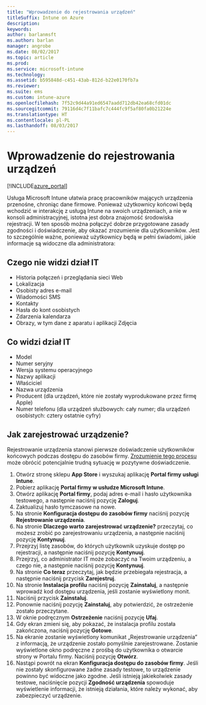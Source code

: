 ```yaml
---
title: "Wprowadzenie do rejestrowania urządzeń"
titleSuffix: Intune on Azure
description: 
keywords: 
author: barlanmsft
ms.author: barlan
manager: angrobe
ms.date: 08/02/2017
ms.topic: article
ms.prod: 
ms.service: microsoft-intune
ms.technology: 
ms.assetid: b595848d-c451-43ab-812d-b22e0170fb7a
ms.reviewer: 
ms.suite: ems
ms.custom: intune-azure
ms.openlocfilehash: 7f52c9d44a91ed6547aadd712db42ea68cfd01dc
ms.sourcegitcommit: 79116d4c7f11bafc7c444fc9f5af80fa0b21224e
ms.translationtype: HT
ms.contentlocale: pl-PL
ms.lasthandoff: 08/03/2017
---
```

# <a name="getting-started-enrolling-devices"></a>Wprowadzenie do rejestrowania urządzeń

[!INCLUDE[azure_portal](./includes/azure_portal.md)]

Usługa Microsoft Intune ułatwia pracę pracowników mających urządzenia przenośne, chroniąc dane firmowe. Ponieważ użytkownicy końcowi będą wchodzić w interakcję z usługą Intune na swoich urządzeniach, a nie w konsoli administracyjnej, istotna jest dobra znajomość środowiska rejestracji. W ten sposób można połączyć dobrze przygotowane zasady zgodności i doświadczenie, aby okazać zrozumienie dla użytkowników. Jest to szczególnie ważne, ponieważ użytkownicy będą w pełni świadomi, jakie informacje są widoczne dla administratora:

## <a name="what-it-cannot-see"></a>Czego nie widzi dział IT
* Historia połączeń i przeglądania sieci Web
* Lokalizacja
* Osobisty adres e-mail
* Wiadomości SMS
* Kontakty
* Hasła do kont osobistych
* Zdarzenia kalendarza
* Obrazy, w tym dane z aparatu i aplikacji Zdjęcia

## <a name="what-it-can-see"></a>Co widzi dział IT
* Model
* Numer seryjny
* Wersja systemu operacyjnego
* Nazwy aplikacji
* Właściciel
* Nazwa urządzenia
* Producent (dla urządzeń, które nie zostały wyprodukowane przez firmę Apple)
* Numer telefonu (dla urządzeń służbowych: cały numer; dla urządzeń osobistych: cztery ostatnie cyfry)

## <a name="how-do-i-enroll-a-device"></a>Jak zarejestrować urządzenie?

Rejestrowanie urządzenia stanowi pierwsze doświadczenie użytkowników końcowych podczas dostępu do zasobów firmy. [Zrozumienie tego procesu](end-user-educate.md) może obrócić potencjalnie trudną sytuację w pozytywne doświadczenie.

1. Otwórz stronę sklepu **App Store** i wyszukaj aplikację **Portal firmy usługi Intune**.
2. Pobierz aplikację **Portal firmy w usłudze Microsoft Intune**.
3. Otwórz aplikację **Portal firmy**, podaj adres e-mail i hasło użytkownika testowego, a następnie naciśnij pozycję **Zaloguj**.
4. Zaktualizuj hasło tymczasowe na nowe.
5. Na stronie **Konfiguracja dostępu do zasobów firmy** naciśnij pozycję **Rejestrowanie urządzenia**.
6. Na stronie **Dlaczego warto zarejestrować urządzenie?** przeczytaj, co możesz zrobić po zarejestrowaniu urządzenia, a następnie naciśnij pozycję **Kontynuuj**.
7. Przejrzyj listę zasobów, do których użytkownik uzyskuje dostęp po rejestracji, a następnie naciśnij pozycję **Kontynuuj**.
8. Przejrzyj, co administrator IT może zobaczyć na Twoim urządzeniu, a czego nie, a następnie naciśnij pozycję **Kontynuuj**.
9. Na stronie **Co teraz** przeczytaj, jak będzie przebiegała rejestracja, a następnie naciśnij przycisk **Zarejestruj**.
10. Na stronie **Instalacja profilu** naciśnij pozycję **Zainstaluj**, a następnie wprowadź kod dostępu urządzenia, jeśli zostanie wyświetlony monit.
11. Naciśnij przycisk **Zainstaluj**.
12. Ponownie naciśnij pozycję **Zainstaluj**, aby potwierdzić, że ostrzeżenie zostało przeczytane.
13. W oknie podręcznym **Ostrzeżenie** naciśnij pozycję **Ufaj**.
14. Gdy ekran zmieni się, aby pokazać, że instalacja profilu została zakończona, naciśnij pozycję **Gotowe**.
15. Na ekranie zostanie wyświetlony komunikat „Rejestrowanie urządzenia” z informacją, że urządzenie zostało pomyślnie zarejestrowane. Zostanie wyświetlone okno podręczne z prośbą do użytkownika o otwarcie strony w Portalu firmy. Naciśnij pozycję **Otwórz**.
16. Nastąpi powrót na ekran **Konfiguracja dostępu do zasobów firmy**. Jeśli nie zostały skonfigurowane żadne zasady testowe, to urządzenie powinno być widoczne jako zgodne. Jeśli istnieją jakiekolwiek zasady testowe, naciśnięcie pozycji **Zgodność urządzenia** spowoduje wyświetlenie informacji, że istnieją działania, które należy wykonać, aby zabezpieczyć urządzenie.
